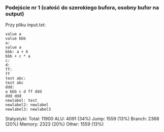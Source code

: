 ### Podejście nr 1 (całość do szerokiego bufora, osobny bufor na output)
Przy pliku input.txt:
```
value a
value bbb
a:
value a
bbb: a + 6
bbb + c * a
c:
d:
ff:
ff
test abc:
test abc
ddd:
a bbb c d ff ddd
ddd ddd
newlabel: test
newlabel2: newlabel
newlabel3: newlabel3
```

Statystyki: 
Total: 11900
ALU: 4091 (34%)
Jump: 1559 (13%)
Branch: 2368 (20%)
Memory: 2323 (20%)
Other: 1559 (13%)

